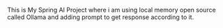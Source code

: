 This is My Spring AI Project where i am using local memory open source called Ollama and adding prompt to get response according to it.
